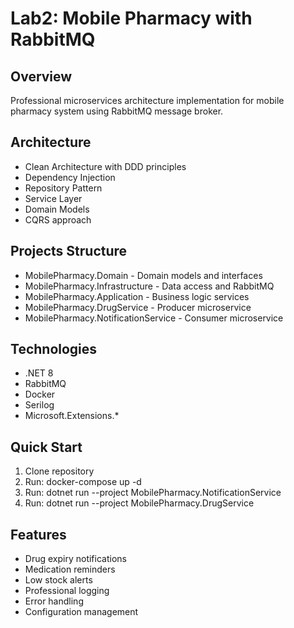 # Lab2: Mobile Pharmacy with RabbitMQ

## Overview
Professional microservices architecture implementation for mobile pharmacy system using RabbitMQ message broker.

## Architecture
- Clean Architecture with DDD principles
- Dependency Injection
- Repository Pattern
- Service Layer
- Domain Models
- CQRS approach

## Projects Structure
- MobilePharmacy.Domain - Domain models and interfaces
- MobilePharmacy.Infrastructure - Data access and RabbitMQ
- MobilePharmacy.Application - Business logic services
- MobilePharmacy.DrugService - Producer microservice
- MobilePharmacy.NotificationService - Consumer microservice

## Technologies
- .NET 8
- RabbitMQ
- Docker
- Serilog
- Microsoft.Extensions.*

## Quick Start
1. Clone repository
2. Run: docker-compose up -d
3. Run: dotnet run --project MobilePharmacy.NotificationService
4. Run: dotnet run --project MobilePharmacy.DrugService

## Features
- Drug expiry notifications
- Medication reminders
- Low stock alerts
- Professional logging
- Error handling
- Configuration management
